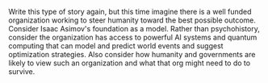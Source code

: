 Write this type of story again, but this time imagine there is a well funded organization working to steer humanity toward the best possible outcome. Consider Isaac Asimov's foundation as a model. Rather than psychohistory, consider the organization has access to powerful AI systems and quantum computing that can model and predict world events and suggest optimization strategies. Also consider how humanity and governments are likely to view such an organization and what that org might need to do to survive.